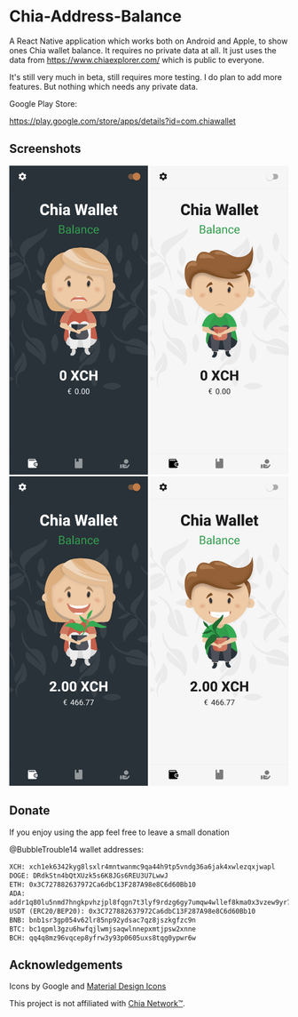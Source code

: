 # Chia-Address-Balance

A React Native application which works both on Android and Apple, to show ones Chia wallet balance. It requires no private data at all. It just uses the data from https://www.chiaexplorer.com/ which is public to everyone.

It's still very much in beta, still requires more testing.
I do plan to add more features. But nothing which needs any private data.

Google Play Store:

https://play.google.com/store/apps/details?id=com.chiawallet

## Screenshots

<p>
      <img src="./images/img1.png" width="250">
      <img src="./images/img2.png" width="250">
      <img src="./images/img3.png" width="250">
       <img src="./images/img4.png" width="250">
</p>

## Donate

If you enjoy using the app feel free to leave a small donation

@BubbleTrouble14 wallet addresses:
```
XCH: xch1ek6342kyg8lsxlr4mntwanmc9qa44h9tp5vndg36a6jak4xwlezqxjwapl
DOGE: DRdkStn4bQtXUzk5s6K8JGs6REU3U7LwwJ
ETH: 0x3C727882637972Ca6dbC13F287A98e8C6d60Bb10
ADA: addr1q80lu5nmd7hngkpvhzjpl8fqgn7t3lyf9rdzg6gy7umqw4wllef8kma0x3vzew9yr7wjq38uhr7gj2x6y35sfaekqa2sw6xgwr
USDT (ERC20/BEP20): 0x3C727882637972Ca6dbC13F287A98e8C6d60Bb10
BNB: bnb1sr3gp054v62lr85np92ydsac7qz8jszkgfzc9n
BTC: bc1qpml3gzu6hwfqjlwmjsaqwlnnepxmtjpsw2xnne
BCH: qq4q8mz96vqcep8yfrw3y93p0605uxs8tqg0ypwr6w
```

## Acknowledgements
Icons by Google and [Material Design Icons](https://materialdesignicons.com/)

This project is not affiliated with [Chia Network™](https://www.chia.net/).
